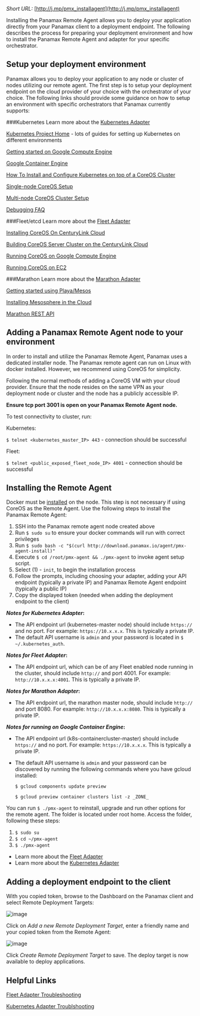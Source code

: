 _Short URL:_ [http://j.mp/pmx_installagent](http://j.mp/pmx_installagent)

Installing the Panamax Remote Agent allows you to deploy your application directly from your Panamax client to a deployment endpoint. The following describes the process for preparing your deployment environment and how to install the Panamax Remote Agent and adapter for your specific orchestrator.

## Setup your deployment environment
Panamax allows you to deploy your application to any node or cluster of nodes utilizing our remote agent. The first step is to setup your deployment endpoint on the cloud provider of your choice with the orchestrator of your choice. The following links should provide some guidance on how to setup an environment with specific orchestrators that Panamax currently supports:

###Kubernetes
Learn more about the [Kubernetes Adapter](https://github.com/CenturyLinkLabs/panamax-ui/wiki/Kubernetes-Adapter)

[Kubernetes Project Home](https://github.com/GoogleCloudPlatform/kubernetes/) - lots of guides for setting up Kubernetes on different environments

[Getting started on Google Compute Engine](https://github.com/GoogleCloudPlatform/kubernetes/blob/master/docs/getting-started-guides/gce.md)

[Google Container Engine](https://cloud.google.com/container-engine/)

[How To Install and Configure Kubernetes on top of a CoreOS Cluster](https://www.digitalocean.com/community/tutorials/how-to-install-and-configure-kubernetes-on-top-of-a-coreos-cluster)

[Single-node CoreOS Setup](https://github.com/GoogleCloudPlatform/kubernetes/blob/master/docs/getting-started-guides/coreos/coreos_cloud_config.md)

[Multi-node CoreOS Cluster Setup](https://github.com/GoogleCloudPlatform/kubernetes/blob/master/docs/getting-started-guides/coreos/coreos_cloud_config.md)

[Debugging FAQ](https://github.com/GoogleCloudPlatform/kubernetes/wiki/Debugging-FAQ)

###Fleet/etcd
Learn more about the [Fleet Adapter](https://github.com/CenturyLinkLabs/panamax-ui/wiki/Fleet-Adapter)

[Installing CoreOS On CenturyLink Cloud](http://www.centurylinklabs.com/tutorials/openstack/installing-coreos/)

[Building CoreOS Server Cluster on the CenturyLink Cloud](https://t3n.zendesk.com/entries/47064274-Building-CoreOS-Server-Cluster-on-the-CenturyLink-Cloud)

[Running CoreOS on Google Compute Engine](https://coreos.com/docs/running-coreos/cloud-providers/google-compute-engine/)

[Running CoreOS on EC2](https://coreos.com/docs/running-coreos/cloud-providers/ec2/)

###Marathon
Learn more about the [Marathon Adapter](https://github.com/CenturyLinkLabs/panamax-ui/wiki/Marathon-Adapter)

[Getting started using Playa/Mesos](http://mesosphere.com/docs/getting-started/developer/vm-install/)

[Installing Mesosphere in the Cloud](https://www.digitalocean.com/community/tutorials/how-to-configure-a-production-ready-mesosphere-cluster-on-ubuntu-14-04)

[Marathon REST API](http://mesosphere.github.io/marathon/docs/rest-api.html)

## Adding a Panamax Remote Agent node to your environment
In order to install and utilize the Panamax Remote Agent, Panamax uses a dedicated installer node. The Panamax remote agent can run on Linux with docker installed. However, we recommend using CoreOS for simplicity. 

Following the normal methods of adding a CoreOS VM with your cloud provider. Ensure that the node resides on the same VPN as your deployment node or cluster and the node has a publicly accessible IP.

**Ensure tcp port 3001 is open on your Panamax Remote Agent node.**

To test connectivity to cluster, run:

Kubernetes:

``$ telnet <kubernetes_master_IP> 443`` - connection should be successful

Fleet:

``$ telnet <public_exposed_fleet_node_IP> 4001`` - connection should be successful

## Installing the Remote Agent
Docker must be [installed](https://docs.docker.com/installation/#installation) on the node. This step is not necessary if using CoreOS as the Remote Agent. Use the following steps to install the Panamax Remote Agent:

1. SSH into the Panamax remote agent node created above
2. Run ``$ sudo su`` to ensure your docker commands will run with correct privileges
3. Run ``$ sudo bash -c "$(curl http://download.panamax.io/agent/pmx-agent-install)"`` 
4. Execute ``$ cd /root/pmx-agent && ./pmx-agent`` to invoke agent setup script.
4. Select (1) - `init`, to begin the installation process
5. Follow the prompts, including choosing your adapter, adding your API endpoint (typically a private IP) and Panamax Remote Agent endpoint (typically a public IP)
6. Copy the displayed token (needed when adding the deployment endpoint to the client)

**_Notes for Kubernetes Adapter_:**
 
- The API endpoint url (kubernetes-master node) should include `https://` and no port. For example: `https://10.x.x.x`. This is typically a private IP.
- The default API username is `admin` and your password is located in `$ ~/.kubernetes_auth`.

**_Notes for Fleet Adapter_:**
 
- The API endpoint url, which can be of any Fleet enabled node running in the cluster, should include `http://` and port 4001. For example: `http://10.x.x.x:4001`. This is typically a private IP.

**_Notes for Marathon Adapter_:**

- The API endpoint url, the marathon master node, should include `http://` and port 8080. For example: `http://10.x.x.x:8080`. This is typically a private IP.

**_Notes for running on Google Container Engine_:**

- The API endpoint url (k8s-containercluster-master) should include `https://` and no port. For example: `https://10.x.x.x`. This is typically a private IP.
- The default API username is `admin` and your password can be discovered by running the following commands where you have gcloud installed:

     `$ gcloud components update preview`

     `$ gcloud preview container clusters list -z _ZONE_`

You can run ``$ ./pmx-agent`` to reinstall, upgrade and run other options for the remote agent. The folder is located under root home. Access the folder, following these steps:

1. ``$ sudo su``
2. ``$ cd ~/pmx-agent``
3. ``$ ./pmx-agent``

* Learn more about the [Fleet Adapter](https://github.com/CenturyLinkLabs/panamax-ui/wiki/Fleet-Adapter)
* Learn more about the [Kubernetes Adapter](https://github.com/CenturyLinkLabs/panamax-ui/wiki/Kubernetes-Adapter)

## Adding a deployment endpoint to the client
With you copied token, browse to the Dashboard on the Panamax client and select Remote Deployment Targets:

![image](http://panamax.ca.tier3.io/panamax_ui_wiki_screens/Remote_target-dashboard.png)

Click on _Add a new Remote Deployment Target_, enter a friendly name and your copied token from the Remote Agent:

![image](http://panamax.ca.tier3.io/panamax_ui_wiki_screens/Add_target.png)

Click _Create Remote Deployment Target_ to save. The deploy target is now available to deploy applications.

## Helpful Links
[Fleet Adapter Troubleshooting](https://github.com/CenturyLinkLabs/panamax-ui/wiki/Fleet-Adapter-Troubleshooting)

[Kubernetes Adapter Troublshooting](https://github.com/CenturyLinkLabs/panamax-ui/wiki/Kubernetes-Adapter-Troubleshooting)